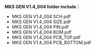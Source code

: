 **MKS GEN V1.4_004 folder include：**<br>
+ MKS GEN V1.4_004 SCH.pdf<br>
+ MKS GEN V1.4_004 SIZE.pdf<br>
+ MKS GEN V1.4_004 PIN.pdf<br>
+ MKS GEN V1.4_004 BOM.pdf<br>
+ MKS GEN V1.4_004 PCB_TOP.pdf<br>
+ MKS GEN V1.4_004 PCB_BOTTOM.pdf<br>
